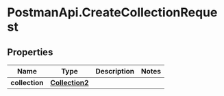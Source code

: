 # PostmanApi.CreateCollectionRequest

## Properties

Name | Type | Description | Notes
------------ | ------------- | ------------- | -------------
**collection** | [**Collection2**](Collection2.md) |  | 


